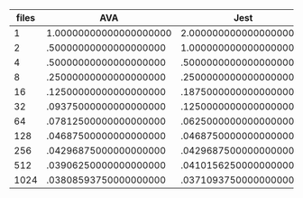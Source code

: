 | files | AVA                    | Jest                   |
| ----- | ---------------------- | ---------------------- |
| 1     | 1.00000000000000000000 | 2.00000000000000000000 |
| 2     | .50000000000000000000  | 1.00000000000000000000 |
| 4     | .50000000000000000000  | .50000000000000000000  |
| 8     | .25000000000000000000  | .25000000000000000000  |
| 16    | .12500000000000000000  | .18750000000000000000  |
| 32    | .09375000000000000000  | .12500000000000000000  |
| 64    | .07812500000000000000  | .06250000000000000000  |
| 128   | .04687500000000000000  | .04687500000000000000  |
| 256   | .04296875000000000000  | .04296875000000000000  |
| 512   | .03906250000000000000  | .04101562500000000000  |
| 1024  | .03808593750000000000  | .03710937500000000000  |
